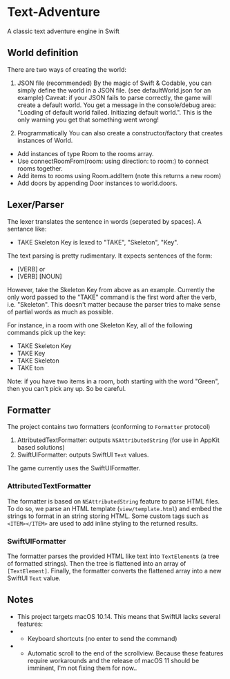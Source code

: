 # Text-Adventure
A classic text adventure engine in Swift

## World definition
There are two ways of creating the world:
1. JSON file (recommended)
By the magic of Swift & Codable, you can simply define the world in a JSON file. (see defaultWorld.json for an example)
Caveat: if your JSON fails to parse correctly, the game will create a default world. You get a message in the console/debug area: "Loading of default world failed. Initiazing default world.". This is the only warning you get that something went wrong!

2. Programmatically
You can also create a constructor/factory that creates instances of World. 
* Add instances of type Room to the rooms array.
* Use connectRoomFrom(room: using direction: to room:) to connect rooms together.
* Add items to rooms using Room.addItem (note this returns a new room)
* Add doors by appending Door instances to world.doors.

## Lexer/Parser
The lexer translates the sentence in words (seperated by spaces).
A sentance like:
* TAKE Skeleton Key is lexed to "TAKE", "Skeleton", "Key".

The text parsing is pretty rudimentary. It expects sentences of the form:
* [VERB] or 
* [VERB] [NOUN]

However, take the Skeleton Key from above as an example. Currently the only word passed to the "TAKE" command is the first word after the verb, i.e. "Skeleton". This doesn't matter because the parser tries to make sense of partial words as much as possible. 

For instance, in a room with one Skeleton Key, all of the following commands pick up the key:
* TAKE Skeleton Key
* TAKE Key
* TAKE Skeleton
* TAKE ton

Note: if you have two items in a room, both starting with the word "Green", then you can't pick any up. So be careful.

## Formatter
The project contains two formatters (conforming to `Formatter` protocol)
1. AttributedTextFormatter: outputs `NSAttributedString` (for use in AppKit based solutions)
2. SwiftUIFormatter: outputs SwiftUI `Text` values.

The game currently uses the SwiftUIFormatter.

### AttributedTextFormatter
The formatter is based on `NSAttributedString` feature to parse HTML files. To do so, we parse an HTML template (`view/template.html`) and embed the strings to format in an string storing HTML. Some custom tags such as `<ITEM></ITEM>` are used to add inline styling to the returned results.

### SwiftUIFormatter
The formatter parses the provided HTML like text into `TextElement`s (a tree of formatted strings). Then the tree is flattened into an array of `[TextElement]`. Finally, the formatter converts the flattened array into a new SwiftUI `Text` value.

## Notes
* This project targets macOS 10.14. This means that SwiftUI lacks several features:
* * Keyboard shortcuts (no enter to send the command)
* * Automatic scroll to the end of the scrollview.
Because these features require workarounds and the release of macOS 11 should be imminent, I'm not fixing them for now.. 